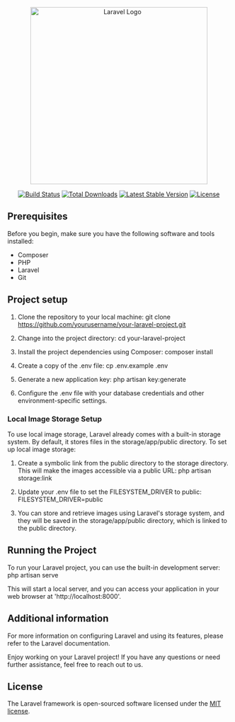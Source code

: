 <p align="center"><a href="https://laravel.com" target="_blank"><img src="https://raw.githubusercontent.com/laravel/art/master/logo-lockup/5%20SVG/2%20CMYK/1%20Full%20Color/laravel-logolockup-cmyk-red.svg" width="400" alt="Laravel Logo"></a></p>

<p align="center">
<a href="https://github.com/laravel/framework/actions"><img src="https://github.com/laravel/framework/workflows/tests/badge.svg" alt="Build Status"></a>
<a href="https://packagist.org/packages/laravel/framework"><img src="https://img.shields.io/packagist/dt/laravel/framework" alt="Total Downloads"></a>
<a href="https://packagist.org/packages/laravel/framework"><img src="https://img.shields.io/packagist/v/laravel/framework" alt="Latest Stable Version"></a>
<a href="https://packagist.org/packages/laravel/framework"><img src="https://img.shields.io/packagist/l/laravel/framework" alt="License"></a>
</p>

## Prerequisites

Before you begin, make sure you have the following software and tools installed:

- Composer
- PHP
- Laravel
- Git

## Project setup

1. Clone the repository to your local machine:
git clone https://github.com/yourusername/your-laravel-project.git

2. Change into the project directory:
cd your-laravel-project

3. Install the project dependencies using Composer:
composer install

4. Create a copy of the .env file:
cp .env.example .env

5. Generate a new application key:
php artisan key:generate

6. Configure the .env file with your database credentials and other environment-specific settings.

### Local Image Storage Setup
To use local image storage, Laravel already comes with a built-in storage system. By default, it stores files in the storage/app/public directory. To set up local image storage:

1. Create a symbolic link from the public directory to the storage directory. This will make the images accessible via a public URL:
php artisan storage:link

2. Update your .env file to set the FILESYSTEM_DRIVER to public:
FILESYSTEM_DRIVER=public

3. You can store and retrieve images using Laravel's storage system, and they will be saved in the storage/app/public directory, which is linked to the public directory.

## Running the Project

To run your Laravel project, you can use the built-in development server:
php artisan serve

This will start a local server, and you can access your application in your web browser at 'http://localhost:8000'.

## Additional information
For more information on configuring Laravel and using its features, please refer to the Laravel documentation.

Enjoy working on your Laravel project! If you have any questions or need further assistance, feel free to reach out to us.

## License

The Laravel framework is open-sourced software licensed under the [MIT license](https://opensource.org/licenses/MIT).